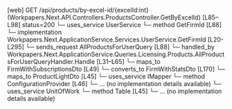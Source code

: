 [web] GET /api/products/by-excel-id/{excelId:int}  (Workpapers.Next.API.Controllers.ProductsController.GetByExcelId)  [L85–L98] status=200
  └─ uses_service UserService
    └─ method GetFirmId [L88]
      └─ implementation Workpapers.Next.ApplicationService.Services.UserService.GetFirmId [L20-L295]
  └─ sends_request AllProductsForUserQuery [L88]
    └─ handled_by Workpapers.Next.ApplicationService.Queries.Licensing.Products.AllProductsForUserQueryHandler.Handle [L31–L65]
      └─ maps_to FirmWithSubscriptionsDto [L49]
        └─ converts_to FirmWithStatsDto [L170]
      └─ maps_to ProductLightDto [L45]
      └─ uses_service IMapper
        └─ method ConfigurationProvider [L46]
          └─ ... (no implementation details available)
      └─ uses_service UnitOfWork
        └─ method Table [L45]
          └─ ... (no implementation details available)

